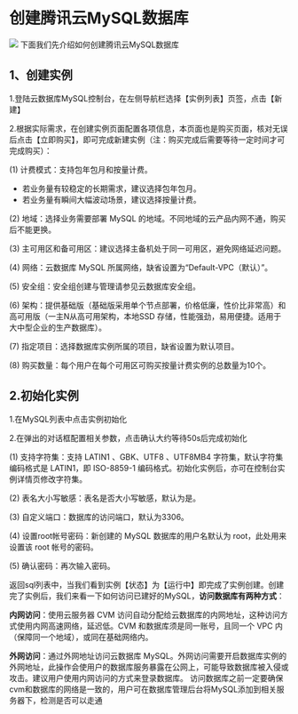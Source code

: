 # 创建腾讯云MySQL数据库
<img src='../../../../tencentdb5-5.jpg'>
下面我们先介绍如何创建腾讯云MySQL数据库

## 1、创建实例
1.登陆云数据库MySQL控制台，在左侧导航栏选择【实例列表】页签，点击【新建】

2.根据实际需求，在创建实例页面配置各项信息，本页面也是购买页面，核对无误后点击【立即购买】，即可完成新建实例（注：购买完成后需要等待一定时间才可完成购买）：

(1)	计费模式：支持包年包月和按量计费。
* 若业务量有较稳定的长期需求，建议选择包年包月。
* 若业务量有瞬间大幅波动场景，建议选择按量计费。

(2)	地域：选择业务需要部署 MySQL 的地域。不同地域的云产品内网不通，购买后不能更换。

(3)	主可用区和备可用区：建议选择主备机处于同一可用区，避免网络延迟问题。

(4)	网络：云数据库 MySQL 所属网络，缺省设置为“Default-VPC（默认）”。

(5)	安全组：安全组创建与管理请参见云数据库安全组。

(6)	架构：提供基础版（基础版采用单个节点部署，价格低廉，性价比非常高）和高可用版（一主N从高可用架构，本地SSD 存储，性能强劲，易用便捷。适用于大中型企业的生产数据库）。

(7)	指定项目：选择数据库实例所属的项目，缺省设置为默认项目。

(8)	购买数量：每个用户在每个可用区可购买按量计费实例的总数量为10个。

## 2.初始化实例

1.在MySQL列表中点击实例初始化

2.在弹出的对话框配置相关参数，点击确认大约等待50s后完成初始化

(1)	支持字符集：支持 LATIN1 、GBK、UTF8 、UTF8MB4 字符集，默认字符集编码格式是 LATIN1，即 ISO-8859-1 编码格式。初始化实例后，亦可在控制台实例详情页修改字符集。

(2)	表名大小写敏感：表名是否大小写敏感，默认为是。

(3)	自定义端口：数据库的访问端口，默认为3306。

(4)	设置root帐号密码：新创建的 MySQL 数据库的用户名默认为 root，此处用来设置该 root 帐号的密码。

(5)	确认密码：再次输入密码。

返回sql列表中，当我们看到实例【状态】为【运行中】即完成了实例创建。创建完了实例后，我们来看一下如何访问已建好的MySQL，**访问数据库有两种方式**：

**内网访问**：使用云服务器 CVM 访问自动分配给云数据库的内网地址，这种访问方式使用内网高速网络，延迟低。CVM 和数据库须是同一账号，且同一个 VPC 内（保障同一个地域），或同在基础网络内。

**外网访问**：通过外网地址访问云数据库 MySQL。外网访问需要开启数据库实例的外网地址，此操作会使用户的数据库服务暴露在公网上，可能导致数据库被入侵或攻击。建议用户使用内网访问的方式来登录数据库。
访问数据库之前一定要确保cvm和数据库的网络是一致的，用户可在数据库管理后台将MySQL添加到相关服务器下，检测是否可以走通


